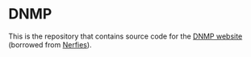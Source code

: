 # DNMP

This is the repository that contains source code for the [DNMP website](https://nerfies.github.io) (borrowed from [Nerfies](https://nerfies.github.io)).
